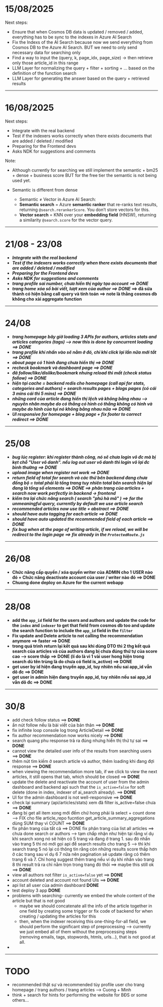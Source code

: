 # 15/08/2025

Next steps:

- Ensure that when Cosmos DB data is updated / removed / added, everything has to be sync to the indexes in Azure AI Search
- Fix the Indexs of the AI Search because now we send everything from Cosmos DB to the Azure AI Search. BUT we need to only send necessary data for searching only
- Find a way to input the (query, k, page_idx, page_size) -> then retrieve only those article_id in this range
- LLM Layer for normalizing the query + filter + sorting + ... based on the definition of the function search
- LLM Layer for generating the answer based on the query + retrieved results

---

# 16/08/2025

Next steps:

- Integrate with the real backend
- Test if the indexers works correctly when there exists documents that are added / deleted / modified
- Preparing for the Frontend devs
- Asks NDK for suggestions and comments

Note:

- Although currently for searching we still implement the semantic + bm25 + dense + business score BUT for the free tier the semantic is not being used yet.
- Semantic is different from dense

  - Semantic ≠ Vector in Azure AI Search:
  - **Semantic search** = Azure **semantic ranker** that re-ranks text results, returning `@search.rerankerScore`. You don’t store vectors for this.
  - **Vector search** = KNN over your **embedding field** (HNSW), returning a similarity `@search.score` for the vector query.

---

# 21/08 - 23/08

- ***Integrate with the real backend***
- ***Test if the indexers works correctly when there exists documents that are added / deleted / modified***
- ***Preparing for the Frontend devs***
- ***Asks NDK for suggestions and comments***
- ***trang profile sai number, chưa hiển thị ngày tạo account ==> DONE***
- ***trang home xóa số bài viết, lượt xem của author ==> DONE*
  ==> đã sửa thành có hiện bằng call query và tính toán ==> note là thằng cosmos db không cho xài aggregate function**

---

# 24/08

- ***trang homepage bây giờ loading 3 APIs for authors, articles stats and articles categories (tags) --> now this is done by concurrent loading ==> DONE***
- ***trang profile khi nhấn vào sẽ nằm ở đó, chỉ khi click lại lần nữa mới tắt ==> DONE***
- ***about page có 1 hình đang chưa hiển thị ==> DONE***
- ***recheck bookmark và dashboard page ==> DONE***
- ***đã follow/like/dislike/bookmark nhưng reload thì mất (check status follow) ==> DONE***
- ***hiện tại cache = backend redis cho homepage (call api for stats, categories and authors) + search results pages + blogs pages (có cái 3 mins cái thì 5 mins) ==> DONE***
- ***những card của article đang hiển thị lệch và không bằng nhau --> nguyên nhân maybe do có thằng có hình có thằng không có hình và maybe do hình của tụi nó không bằng nhau nữa ==> DONE***
- ***UI responsive for homepage + blog page + fix footer to correct redirect ==> DONE***

---

# 25/08

- ***bug lúc register: khi register thành công, nó sẽ chưa login vô đc mà bị kẹt chỗ "User vô danh". nếu log out user vô danh thì login vô lại đc bình thường ==> DONE***
- ***upload image when register not work ==> DONE***
- ***return field of total for search và các thứ bên backend đang chưa đồng bộ = total phải là tổng trang tuy nhiên total bên search hiện lại đang là tổng số elements ==> DONE ==> phân trang của articles + search now work perfectly in backend -> frontend***
- ***kiểm tra lại chức năng search ( search "phú hà mã" ) ==> for the unmeaningful query, currently by default we use article search***
- ***recommended articles now use title + abstract ==> DONE***
- ***should have auto tagging for each article ==> DONE***
- ***should have auto updated the recommended field of each article ==> DONE***
- ***fix bug when at the page of writing article, if we reload, we will be redirect to the login page ==> fix already in the `ProtectedRoute.js`***

---

# 26/08

- **Chức năng cấp quyền / xóa quyền writer của ADMIN cho 1 USER nào đó + Chức năng deactivate account của user / writer nào đó ==> DONE**
- **Chuong done deploy on Azure for the current webapp**

---

# 28/08

- **add the `app_id` field for the users and authors and update the code for the `index` and `indexer` to get that field from cosmos db too and update the search function to include the `app_id` field in the `filter`**
- **Fix update and Delete article to not calling the recommendation anymore ==> faster ==> DONE**
- **trong quá trình return lại kết quả sau khi dùng DTO thì 2 thg kết quả search của articles và của authors đang bị chưa đúng thứ tự của score cao --> score thấp**
  **==> DONE (lí do là vì 1 vài user hong hiện trong search dù tên trùng là do chưa có field is_active) ==> DONE**
- **get user by id hiện đang truyền app_id, tuy nhiên nếu sai app_id vẫn dô đc ==> DONE**
- **get user in admin hiện đang truyền app_id, tuy nhiên nếu sai app_id vẫn dô đc ==> DONE**

---

# 30/8

- add check follow status ==> **DONE**
- ẩn nút follow nếu là bài viết của bản thân ==> **DONE**
- fix infinite loop console log trong ArticleDetail ==> **DONE**
- fix author recommendation now works nicely ==> **DONE**
- search quang phu response trả ra đúng nhưng hiển thị thứ tự sai ==> **DONE**
- cannot view the detailed user info of the results from searching users ==> **DONE**
- thêm nút tìm kiếm ở search article và author, thêm loading khi đang đợi response ==> **DONE**
- when viewing the recommendation more tab, if we click to view the next articles, it still opens that tab, which should be closed ==> **DONE**
- update the delete and reactivate the account of user from the admin dashboard and backend api such that the `is_active=false` for soft delete (done in index, indexer of ai_search already). ==> **DONE**
- UI for the admin dashboard is not well-responsive ==> **DONE**
- check lại summary (api/articles/stats) xem đã filter is_active=false chưa ==> **DONE**
- đang bị get all item xong mới đếm chứ hong phải là select + count done --> FIX cho file article_repo fucntion get_article_summary_aggregations  dùng SUM thay vì COUNT ==> **DONE**
- fix phân trang của tất cả ==> DONE fix phân trang của list all articles ==> chưa done search or authors --> tạm chấp nhận như hiện tại rằng ví dụ khi search xong nó sẽ hiện có 5 trang và đang ở trang 1. sau đó nhấn vào trang 5 thì nó mới gọi api để search results cho trang 5 --> thì khi search trang 5 nó lại có thông tin rằng còn những results score thấp hơn ở các trang sau ví dụ 6 7 nữa nên pagination sẽ update rằng có thêm trang 6 và 7. Chỉ hong suggest thêm trang nếu ví dụ khi nhấn vào trang 8 thì result trả ra chỉ nằm trọn trong trang đó thôi ==> maybe this still ok ==> **DONE**
- view all authors not filter `is_active=false` yet ==> **DONE**
- account deleted and account not found UIs ==> **DONE**
- api list all user của admin dashboard  **DONE**
- test deploy 3 app **DONE**
- problems with searching- currently we embed the whole content of the article but that is not good
  - maybe we should concatenate all the info of the article together in one field by creating some trigger or fix code of backend for when creating / updating the articles for this
  - then, when the indexer receiving this one-thing-for-all field, we should perform the significant step of preprocessing --> currently we just embed all of them without the preprocessing steps (removing emails, tags, stopwords, htmls, urls...), that is not good at all.
-

---

# TODO

- recommended thật sự và recommended tùy profile user cho trang homepage / trang authors / trang articles --> Cuong + Minh
- think + search for hints for performing the website for BĐS or some others...
